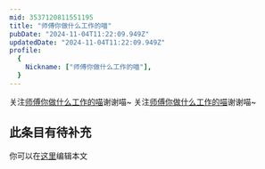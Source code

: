 ```yaml
---
mid: 3537120811551195
title: "师傅你做什么工作的喵"
pubDate: "2024-11-04T11:22:09.949Z"
updatedDate: "2024-11-04T11:22:09.949Z"
profile:
  {
    Nickname: ["师傅你做什么工作的喵"],
  }
---
```


关注[师傅你做什么工作的喵](https://space.bilibili.com/3537120811551195)谢谢喵~ 关注[师傅你做什么工作的喵](https://space.bilibili.com/3537120811551195)谢谢喵~

## 此条目有待补充
你可以在[这里](https://github.com/Yuhanawa/VTuber.ICU/edit/master/src/content/v/师傅你做什么工作的喵/index.md)编辑本文
